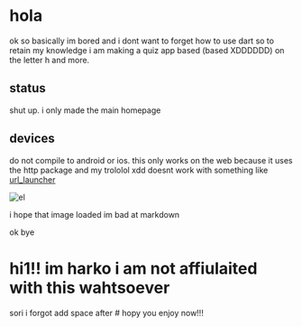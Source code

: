 # hola

ok so basically im bored and i dont want to forget how to use dart so to retain my knowledge i am making a quiz app based (based XDDDDDD) on the letter h and more.

## status

shut up. i only made the main homepage 

## devices

do not compile to android or ios. this only works on the web because it uses the http package and my trololol xdd doesnt work with something like [url_launcher](https://pub.dev/packages/url_launcher) 

![el](https://i.imgur.com/l6zhZMj.jpg)

i hope that image loaded im bad at markdown

ok bye

# hi1!! im harko i am not affiulaited with this wahtsoever
sori i forgot add space after # hopy you enjoy now!!!
